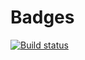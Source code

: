 # Badges

[![Build status](https://ci.appveyor.com/api/projects/status/jnarpt7d5xih8c2g?svg=true)](https://ci.appveyor.com/project/IvanDvornichenko/pure-functions)